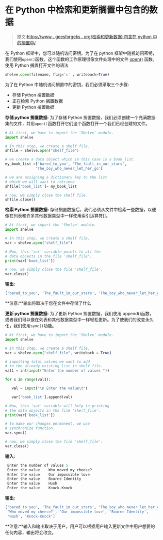 # 在 Python 中检索和更新搁置中包含的数据

> 原文:[https://www . geesforgeks . org/检索和更新数据-包含在 python 中的搁置中/](https://www.geeksforgeeks.org/retrieving-and-updating-data-contained-in-shelve-in-python/)

在 Python 框架中，您可以随机访问密钥。为了在 python 框架中随机访问密钥，我们使用`open()`函数。这个函数的工作原理很像文件处理中的文件 [open()](https://www.geeksforgeeks.org/file-handling-python/) 函数。使用 Python 搁置打开文件的语法

```py
shelve.open(filename, flag='c' , writeback=True)

```

为了在 Python 中随机访问搁置中的密钥，我们必须采取三个步骤:

*   存储 Python 搁置数据
*   正在检索 Python 搁置数据
*   更新 Python 搁置数据

**存储 python 搁置数据:**
为了存储 Python 搁置数据，我们必须创建一个充满数据集的文件，并用`open()`函数打开它们这个函数打开一个我们已经创建的文件。

```py
# At first, we have to import the 'Shelve' module.
import shelve

# In this step, we create a shelf file.
shfile = shelve.open("shelf_file")

# we create a data object which in this case is a book_list.
my_book_list =['bared_to_you', 'The_fault_in_our_stars',
              'The_boy_who_never_let_her_go']

# we are assigning a dictionary key to the list 
# which we will want to retrieve
shfile['book_list']= my_book_list

# now, we simply close the shelf file.
shfile.close()
```

**检索 Python 搁置数据:**
存储搁置数据后，我们必须从文件中检索一些数据，以便像在列表和许多其他数据类型中一样使用索引运算符[]。

```py
# At first, we import the 'Shelve' module.
import shelve

# In this step, we create a shelf file.
var = shelve.open("shelf_file")

# Now, this 'var' variable points to all the 
# data objects in the file 'shelf_file'.
print(var['book_list'])

# now, we simply close the file 'shelf_file'.
var.close()
```

**输出:**

```py
['bared_to_you', 'The_fault_in_our_stars', 'The_boy_who_never_let_her_go']

```

**注意:**输出将取决于您在文件中存储了什么

**更新 python 搁置数据:**
为了更新 Python 搁置数据，我们使用 append()函数，或者我们可以像在列表和其他数据类型中一样轻松更新。为了使我们的改变永久化，我们使用`sync()`功能。

```py
# At first, we have to import the 'Shelve' module.
import shelve

# In this step, we create a shelf file.
var = shelve.open("shelf_file", writeback = True)

# inputting total values we want to add 
# to the already existing list in shelf_file.
val1 = int(input("Enter the number of values "))

for x in range(val1):

   val = input("\n Enter the value\t")

   var['book_list'].append(val)

# Now, this 'var' variable will help in printing
# the data objects in the file 'shelf_file'.
print(var['book_list'])

# to make our changes permanent, we use 
# synchronize function.
var.sync()

# now, we simply close the file 'shelf_file'.
var.close()
```

**输入:**

```py
 Enter the number of values 5
 Enter the value    Who moved my cheese?
 Enter the value    Our impossible love
 Enter the value    Bourne Identity
 Enter the value    Hush
 Enter the value    Knock-Knock
```

**输出:**

```py
['bared_to_you', 'The_fault_in_our_stars', 'The_boy_who_never_let_her_go',
 'Who moved my cheese?', 'Our impossible love', 'Bourne Identity', 
 'Hush', 'Knock-Knock']
```

**注意:**输入和输出取决于用户，用户可以根据用户输入更新文件中用户想要的任何内容，输出将会改变。